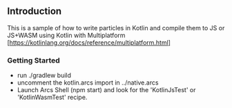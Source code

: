 ## Introduction

This is a sample of how to write particles in Kotlin and compile them to JS or JS+WASM
using Kotlin with Multiplatform [https://kotlinlang.org/docs/reference/multiplatform.html]

### Getting Started

* run ./gradlew build
* uncomment the kotlin.arcs import in ../native.arcs
* Launch Arcs Shell (npm start) and look for the 'KotlinJsTest' or 'KotlinWasmTest' recipe.
